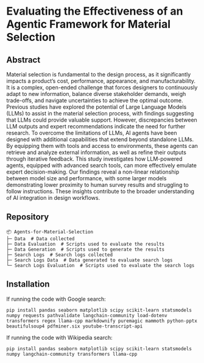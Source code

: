 # Evaluating the Effectiveness of an Agentic Framework for Material Selection

## Abstract

Material selection is fundamental to the design process, as it significantly impacts a product’s cost, performance, appearance, and manufacturability. It is a complex, open-ended challenge that forces designers to continuously adapt to new information, balance diverse stakeholder demands, weigh trade-offs, and navigate uncertainties to achieve the optimal outcome. Previous studies have explored the potential of Large Language Models (LLMs) to assist in the material selection process, with findings suggesting that LLMs could provide valuable support. However, discrepancies between LLM outputs and expert recommendations indicate the need for further research. To overcome the limitations of LLMs, AI agents have been designed with additional capabilities that extend beyond standalone LLMs. By equipping them with tools and access to environments, these agents can retrieve and analyze external information, as well as refine their outputs through iterative feedback. This study investigates how LLM-powered agents, equipped with advanced search tools, can more effectively emulate expert decision-making. Our findings reveal a non-linear relationship between model size and performance, with some larger models demonstrating lower proximity to human survey results and struggling to follow instructions. These insights contribute to the broader understanding of AI integration in design workflows.

## Repository

```
📦 Agents-for-Material-Selection
├─ Data  # Data collected
├─ Data Evaluation  # Scripts used to evaluate the results
├─ Data Generation  # Scripts used to generate the results
├─ Search Logs  # Search logs collected
├─ Search Logs Data  # Data generated to evaluate search logs
└─ Search Logs Evaluation  # Scripts used to evaluate the search logs
```

## Installation

If running the code with Google search:
```
pip install pandas seaborn matplotlib scipy scikit-learn statsmodels numpy requests pathvalidate langchain-community load-dotenv transformers regex llama-cpp markdownify puremagic mammoth python-pptx beautifulsoup4 pdfminer.six youtube-transcript-api
```

If running the code with Wikipedia search:
```
pip install pandas seaborn matplotlib scipy scikit-learn statsmodels numpy langchain-community transformers llama-cpp
```
